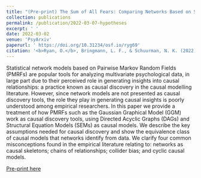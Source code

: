 ```yaml
---
title: "(Pre-print) The Sum of All Fears: Comparing Networks Based on Symptom Sum-Scores"
collection: publications
permalink: /publication/2022-03-07-hypotheses
excerpt: ' '
date: 2022-03-02
venue: 'PsyArxiv'
paperurl: ' https://doi.org/10.31234/osf.io/ryg69'
citation: '<b>Ryan, O.</b>, Bringmann, L. F., & Schuurman, N. K. (2022). The Challenge of Generating Causal Hypotheses Using Network Models. PsyArxiv Pre-print.'
---
```


Statistical network models based on Pairwise Markov Random Fields (PMRFs) are popular tools for analyzing multivariate psychological data, in large part due to their perceived role in generating insights into causal relationships: a practice known as causal discovery in the causal modelling literature. However, since network models are not presented as causal discovery tools, the role they play in generating causal insights is poorly understood among empirical researchers. In this paper we provide a treatment of how PMRFs such as the Gaussian Graphical Model (GGM) work as causal discovery tools, using Directed Acyclic Graphs (DAGs) and Structural Equation Models (SEMs) as causal models. We describe the key assumptions needed for causal discovery and show the equivalence class of causal models that networks identify from data. We clarify four common misconceptions found in the empirical literature relating to: networks as causal skeletons; chains of relationships; collider bias; and cyclic causal models.

[Pre-print here](https://psyarxiv.com/ryg69)
